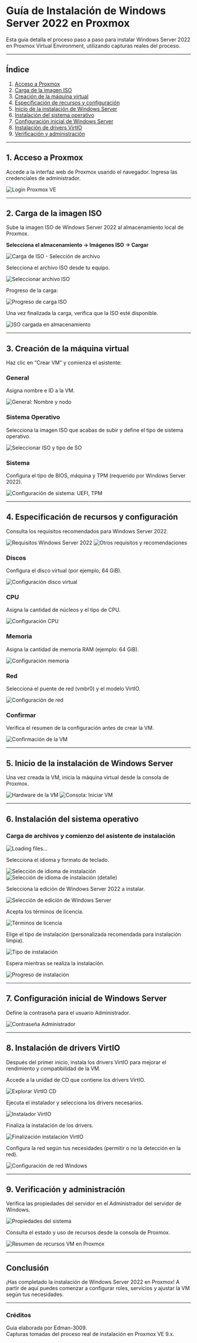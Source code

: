 # Guía de Instalación de Windows Server 2022 en Proxmox

Esta guía detalla el proceso paso a paso para instalar Windows Server 2022 en Proxmox Virtual Environment, utilizando capturas reales del proceso.

---

## Índice

1. [Acceso a Proxmox](#1-acceso-a-proxmox)
2. [Carga de la imagen ISO](#2-carga-de-la-imagen-iso)
3. [Creación de la máquina virtual](#3-creación-de-la-máquina-virtual)
4. [Especificación de recursos y configuración](#4-especificación-de-recursos-y-configuración)
5. [Inicio de la instalación de Windows Server](#5-inicio-de-la-instalación-de-windows-server)
6. [Instalación del sistema operativo](#6-instalación-del-sistema-operativo)
7. [Configuración inicial de Windows Server](#7-configuración-inicial-de-windows-server)
8. [Instalación de drivers VirtIO](#8-instalación-de-drivers-virtio)
9. [Verificación y administración](#9-verificación-y-administración)

---

## 1. Acceso a Proxmox

Accede a la interfaz web de Proxmox usando el navegador. Ingresa las credenciales de administrador.

![Login Proxmox VE](1.png)

---

## 2. Carga de la imagen ISO

Sube la imagen ISO de Windows Server 2022 al almacenamiento local de Proxmox.

**Selecciona el almacenamiento → Imágenes ISO → Cargar**

![Carga de ISO - Selección de archivo](docs/5.png)

Selecciona el archivo ISO desde tu equipo.

![Seleccionar archivo ISO](6.png)

Progreso de la carga:

![Progreso de carga ISO](7.png)

Una vez finalizada la carga, verifica que la ISO esté disponible.

![ISO cargada en almacenamiento](8.png)

---

## 3. Creación de la máquina virtual

Haz clic en “Crear VM” y comienza el asistente:

### General

Asigna nombre e ID a la VM.

![General: Nombre y nodo](9.png)

### Sistema Operativo

Selecciona la imagen ISO que acabas de subir y define el tipo de sistema operativo.

![Seleccionar ISO y tipo de SO](10.png)

### Sistema

Configura el tipo de BIOS, máquina y TPM (requerido por Windows Server 2022).

![Configuración de sistema: UEFI, TPM](11.png)

---

## 4. Especificación de recursos y configuración

Consulta los requisitos recomendados para Windows Server 2022.

![Requisitos Windows Server 2022](12.png)
![Otros requisitos y recomendaciones](13.png)

### Discos

Configura el disco virtual (por ejemplo, 64 GiB).

![Configuración disco virtual](14.png)

### CPU

Asigna la cantidad de núcleos y el tipo de CPU.

![Configuración CPU](15.png)

### Memoria

Asigna la cantidad de memoria RAM (ejemplo: 64 GiB).

![Configuración memoria](16.png)

### Red

Selecciona el puente de red (vmbr0) y el modelo VirtIO.

![Configuración de red](17.png)

### Confirmar

Verifica el resumen de la configuración antes de crear la VM.

![Confirmación de la VM](18.png)

---

## 5. Inicio de la instalación de Windows Server

Una vez creada la VM, inicia la máquina virtual desde la consola de Proxmox.

![Hardware de la VM](19.png)
![Consola: Iniciar VM](20.png)

---

## 6. Instalación del sistema operativo

### Carga de archivos y comienzo del asistente de instalación

![Loading files...](21.png)

Selecciona el idioma y formato de teclado.

![Selección de idioma de instalación](22.png)
![Selección de idioma de instalación (detalle)](24.png)

Selecciona la edición de Windows Server 2022 a instalar.

![Selección de edición de Windows Server](25.png)

Acepta los términos de licencia.

![Términos de licencia](26.png)

Elige el tipo de instalación (personalizada recomendada para instalación limpia).

![Tipo de instalación](27.png)

Espera mientras se realiza la instalación.

![Progreso de instalación](28.png)

---

## 7. Configuración inicial de Windows Server

Define la contraseña para el usuario Administrador.

![Contraseña Administrador](29.png)

---

## 8. Instalación de drivers VirtIO

Después del primer inicio, instala los drivers VirtIO para mejorar el rendimiento y compatibilidad de la VM.

Accede a la unidad de CD que contiene los drivers VirtIO.

![Explorar VirtIO CD](31.png)

Ejecuta el instalador y selecciona los drivers necesarios.

![Instalador VirtIO](32.png)

Finaliza la instalación de los drivers.

![Finalización instalación VirtIO](33.png)

Configura la red según tus necesidades (permitir o no la detección en la red).

![Configuración de red Windows](33.png)

---

## 9. Verificación y administración

Verifica las propiedades del servidor en el Administrador del servidor de Windows.

![Propiedades del sistema](34.png)

Consulta el estado y uso de recursos desde la consola de Proxmox.

![Resumen de recursos VM en Proxmox](35.png)

---

## Conclusión

¡Has completado la instalación de Windows Server 2022 en Proxmox! A partir de aquí puedes comenzar a configurar roles, servicios y ajustar la VM según tus necesidades.

---

### Créditos

Guía elaborada por Edman-3009.  
Capturas tomadas del proceso real de instalación en Proxmox VE 9.x.
